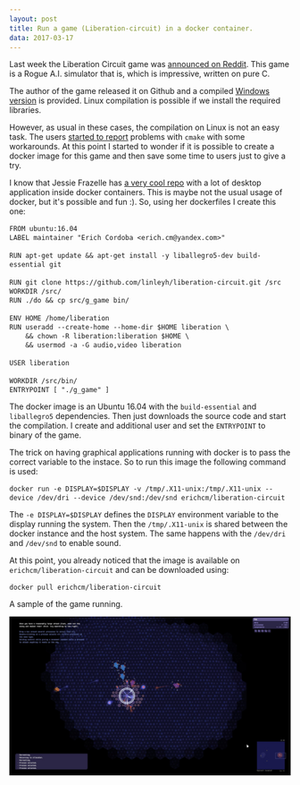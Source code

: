 ```yaml
---
layout: post
title: Run a game (Liberation-circuit) in a docker container.
data: 2017-03-17
---
```


Last week the Liberation Circuit game was [announced on Reddit](https://www.reddit.com/r/gamedev/comments/5yvl4o/i_finished_my_game_liberation_circuit_rogue_ai/). This game is a Rogue A.I. simulator that is, which is impressive, written on pure C.

The author of the game released it on Github and a compiled [Windows version](https://github.com/linleyh/liberation-circuit/releases/tag/v1.0) is provided. Linux compilation is possible if we install the required libraries.

However, as usual in these cases, the compilation on Linux is not an easy task. The users [started to report](https://github.com/linleyh/liberation-circuit/issues/8) problems with `cmake` with some workarounds. At this point I started to wonder if it is possible to create a docker image for this game and then save some time to users just to give a try. 

I know that Jessie Frazelle has [a very cool repo](https://github.com/jessfraz/dockerfiles) with a lot of desktop application inside docker containers. This is maybe not the usual usage of docker, but it's possible and fun :). So, using her dockerfiles I create this one: 

```
FROM ubuntu:16.04
LABEL maintainer "Erich Cordoba <erich.cm@yandex.com>"

RUN apt-get update && apt-get install -y liballegro5-dev build-essential git

RUN git clone https://github.com/linleyh/liberation-circuit.git /src
WORKDIR /src/
RUN ./do && cp src/g_game bin/

ENV HOME /home/liberation
RUN useradd --create-home --home-dir $HOME liberation \
    && chown -R liberation:liberation $HOME \
    && usermod -a -G audio,video liberation

USER liberation

WORKDIR /src/bin/
ENTRYPOINT [ "./g_game" ]
```

The docker image is an Ubuntu 16.04 with the `build-essential` and `liballegro5` dependencies. Then just downloads the source code and start the compilation. I create and additional user and set the `ENTRYPOINT` to binary of the game.

The trick on having graphical applications running with docker is to pass the correct variable to the instace. So to run this image the following command is used: 

```
docker run -e DISPLAY=$DISPLAY -v /tmp/.X11-unix:/tmp/.X11-unix --device /dev/dri --device /dev/snd:/dev/snd erichcm/liberation-circuit
```

The `-e DISPLAY=$DISPLAY` defines the `DISPLAY` environment variable to the display running the system. Then the `/tmp/.X11-unix` is shared between the docker instance and the host system. The same happens with the `/dev/dri` and `/dev/snd` to enable sound.

At this point, you already noticed that the image is available on `erichcm/liberation-circuit` and can be downloaded using:

```
docker pull erichcm/liberation-circuit
```

A sample of the game running. 

![Liberation circuit running on docker](../img/liberation-circuit.jpg)